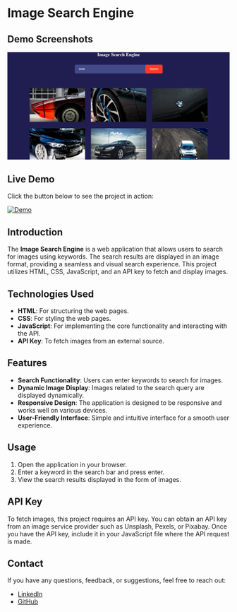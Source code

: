 # Image Search Engine

## Demo Screenshots

![Demo Screenshot](https://github.com/Daniish-Qureshi/Image-Search-Engine/blob/main/Demo.png)

## Live Demo

Click the button below to see the project in action:

[![Demo](https://img.shields.io/badge/LIVE-DEMO-black)](https://daniish-qureshi.github.io/Image-Search-Engine/)

## Introduction
The **Image Search Engine** is a web application that allows users to search for images using keywords. The search results are displayed in an image format, providing a seamless and visual search experience. This project utilizes HTML, CSS, JavaScript, and an API key to fetch and display images.


## Technologies Used
- **HTML**: For structuring the web pages.
- **CSS**: For styling the web pages.
- **JavaScript**: For implementing the core functionality and interacting with the API.
- **API Key**: To fetch images from an external source.

## Features
- **Search Functionality**: Users can enter keywords to search for images.
- **Dynamic Image Display**: Images related to the search query are displayed dynamically.
- **Responsive Design**: The application is designed to be responsive and works well on various devices.
- **User-Friendly Interface**: Simple and intuitive interface for a smooth user experience.

## Usage
1. Open the application in your browser.
2. Enter a keyword in the search bar and press enter.
3. View the search results displayed in the form of images.

## API Key
To fetch images, this project requires an API key. You can obtain an API key from an image service provider such as Unsplash, Pexels, or Pixabay. Once you have the API key, include it in your JavaScript file where the API request is made.

## Contact

If you have any questions, feedback, or suggestions, feel free to reach out:

- [LinkedIn](https://www.linkedin.com/in/danishqureshi786)
- [GitHub](https://github.com/Daniish-Qureshi)
